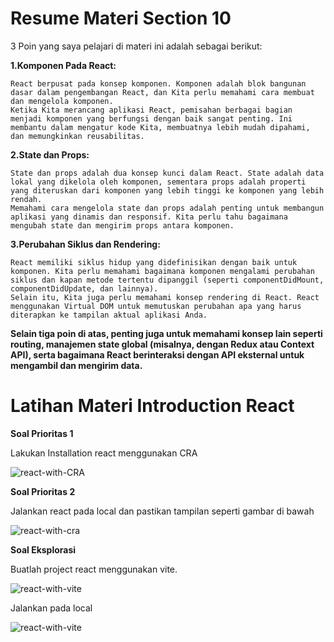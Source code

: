 # Resume Materi Section 10

3 Poin yang saya pelajari di materi ini adalah sebagai berikut: 


**1.Komponen Pada React:**

    React berpusat pada konsep komponen. Komponen adalah blok bangunan dasar dalam pengembangan React, dan Kita perlu memahami cara membuat dan mengelola komponen.
    Ketika Kita merancang aplikasi React, pemisahan berbagai bagian menjadi komponen yang berfungsi dengan baik sangat penting. Ini membantu dalam mengatur kode Kita, membuatnya lebih mudah dipahami, dan memungkinkan reusabilitas.

**2.State dan Props:**

    State dan props adalah dua konsep kunci dalam React. State adalah data lokal yang dikelola oleh komponen, sementara props adalah properti yang diteruskan dari komponen yang lebih tinggi ke komponen yang lebih rendah.
    Memahami cara mengelola state dan props adalah penting untuk membangun aplikasi yang dinamis dan responsif. Kita perlu tahu bagaimana mengubah state dan mengirim props antara komponen.

**3.Perubahan Siklus dan Rendering:**

    React memiliki siklus hidup yang didefinisikan dengan baik untuk komponen. Kita perlu memahami bagaimana komponen mengalami perubahan siklus dan kapan metode tertentu dipanggil (seperti componentDidMount, componentDidUpdate, dan lainnya).
    Selain itu, Kita juga perlu memahami konsep rendering di React. React menggunakan Virtual DOM untuk memutuskan perubahan apa yang harus diterapkan ke tampilan aktual aplikasi Anda.


**Selain tiga poin di atas, penting juga untuk memahami konsep lain seperti routing, manajemen state global (misalnya, dengan Redux atau Context API), serta bagaimana React berinteraksi dengan API eksternal untuk mengambil dan mengirim data.**

# Latihan Materi Introduction React

**Soal Prioritas 1** 

Lakukan Installation react menggunakan CRA

![react-with-CRA](https://github.com/yuumens/react_Ahmad-Rizky-Has/blob/feat/Introduction-React/10_Introduction%20React/ScreenShots/Instalasi%20React%20dengan%20CRA.png)

**Soal Prioritas 2**

Jalankan react pada local dan pastikan tampilan seperti gambar di bawah

![react-with-cra](https://github.com/yuumens/react_Ahmad-Rizky-Has/blob/feat/Introduction-React/10_Introduction%20React/ScreenShots/Run%20Local%20React%20With%20CRA.png)

**Soal Eksplorasi**

Buatlah project react menggunakan vite.

![react-with-vite](https://github.com/yuumens/react_Ahmad-Rizky-Has/blob/feat/Introduction-React/10_Introduction%20React/ScreenShots/Instalasi%20React%20dengan%20Vite.png)


Jalankan pada local

![react-with-vite](https://github.com/yuumens/react_Ahmad-Rizky-Has/blob/feat/Introduction-React/10_Introduction%20React/ScreenShots/Run%20Local%20React%20With%20Vite.png)
